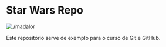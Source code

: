 # Star Wars Repo

![./madalor](MaldadorianoeSoldadodeElite)

Este repositório serve de exemplo para o curso de Git e GitHub.